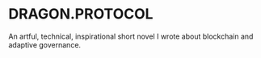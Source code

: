 # DRAGON.PROTOCOL
An artful, technical, inspirational short novel I wrote about blockchain and adaptive governance. 
